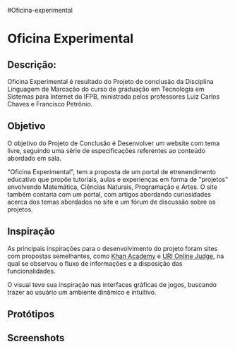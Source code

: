 #Oficina-experimental

# Oficina Experimental

## Descrição:
Oficina Experimental é resultado do Projeto de conclusão da Disciplina Linguagem de Marcação do curso de graduação em Tecnologia em Sistemas para Internet do IFPB, ministrada pelos professores Luiz Carlos Chaves e Francisco Petrônio. 

## Objetivo
O objetivo do Projeto de Conclusão é Desenvolver um website com tema livre, seguindo uma série de especificações referentes ao conteúdo abordado em sala. 

"Oficina Experimental", tem a proposta de um portal de etrenendimento educativo que propõe tutoriais, aulas e experienças em forma de "projetos" envolvendo Matemática, Ciências Naturais, Programação e Artes.  O site também contaria com um portal, com artigos abordando curiosidades acerca dos temas abordados no site e um fórum de discussão sobre os projetos. 

## Inspiração
As principais inspirações para o desenvolvimento do projeto foram sites com propostas semelhantes, como [Khan Academy](https://pt.khanacademy.org/) e [URI Online Judge](https://www.urionlinejudge.com.br/judge/en/login), na qual se observou o fluxo de informações e a disposição das funcionalidades. 

O visual teve sua inspiração nas interfaces gráficas de jogos, buscando trazer ao usuário um ambiente dinâmico e intuitívo.

## Protótipos



## Screenshots
